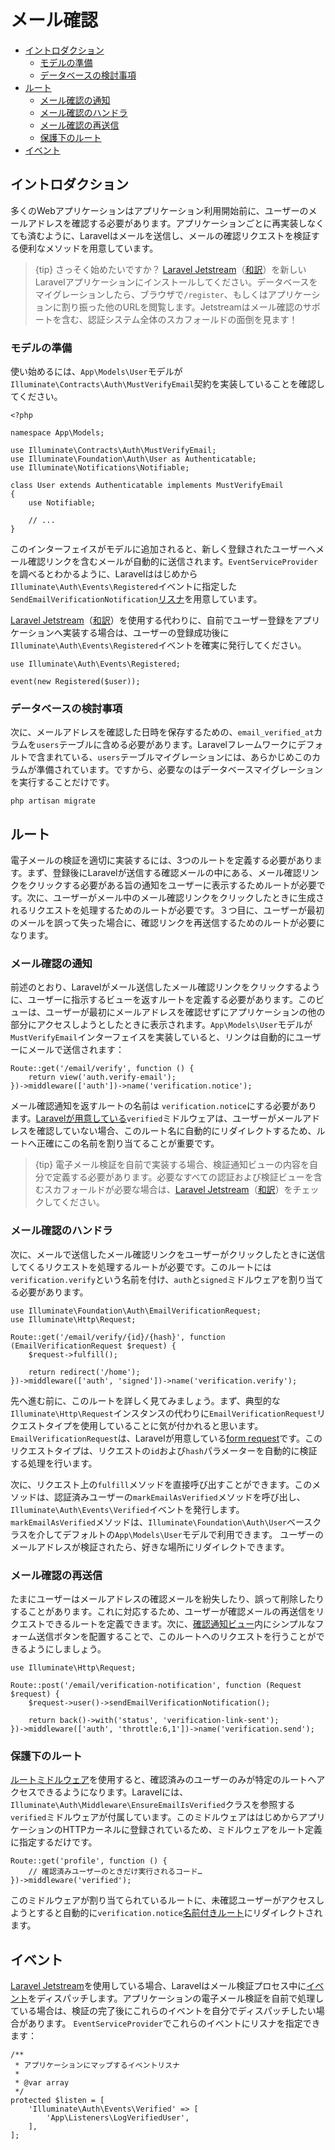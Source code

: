 # メール確認

- [イントロダクション](#introduction)
    - [モデルの準備](#model-preparation)
    - [データベースの検討事項](#database-preparation)
- [ルート](#verification-routing)
    - [メール確認の通知](#the-email-verification-notice)
    - [メール確認のハンドラ](#the-email-verification-handler)
    - [メール確認の再送信](#resending-the-verification-email)
    - [保護下のルート](#protecting-routes)
- [イベント](#events)

<a name="introduction"></a>
## イントロダクション

多くのWebアプリケーションはアプリケーション利用開始前に、ユーザーのメールアドレスを確認する必要があります。アプリケーションごとに再実装しなくても済むように、Laravelはメールを送信し、メールの確認リクエストを検証する便利なメソッドを用意しています。

> {tip} さっそく始めたいですか？ [Laravel Jetstream](https://jetstream.laravel.com)（[和訳](/jetstream/1.0/ja/introduction.html)）を新しいLaravelアプリケーションにインストールしてください。データベースをマイグレーションしたら、ブラウザで`/register`、もしくはアプリケーションに割り振った他のURLを閲覧します。Jetstreamはメール確認のサポートを含む、認証システム全体のスカフォールドの面倒を見ます！

<a name="model-preparation"></a>
### モデルの準備

使い始めるには、`App\Models\User`モデルが`Illuminate\Contracts\Auth\MustVerifyEmail`契約を実装していることを確認してください。

    <?php

    namespace App\Models;

    use Illuminate\Contracts\Auth\MustVerifyEmail;
    use Illuminate\Foundation\Auth\User as Authenticatable;
    use Illuminate\Notifications\Notifiable;

    class User extends Authenticatable implements MustVerifyEmail
    {
        use Notifiable;

        // ...
    }

このインターフェイスがモデルに追加されると、新しく登録されたユーザーへメール確認リンクを含むメールが自動的に送信されます。`EventServiceProvider`を調べるとわかるように、Laravelははじめから`Illuminate\Auth\Events\Registered`イベントに指定した`SendEmailVerificationNotification`[リスナ](/docs/{{version}}/events)を用意しています。

[Laravel Jetstream](https://jetstream.laravel.com)（[和訳](/jetstream/1.0/ja/introduction.html)）を使用する代わりに、自前でユーザー登録をアプリケーションへ実装する場合は、ユーザーの登録成功後に`Illuminate\Auth\Events\Registered`イベントを確実に発行してください。

    use Illuminate\Auth\Events\Registered;

    event(new Registered($user));

<a name="database-preparation"></a>
### データベースの検討事項

次に、メールアドレスを確認した日時を保存するための、`email_verified_at`カラムを`users`テーブルに含める必要があります。Laravelフレームワークにデフォルトで含まれている、`users`テーブルマイグレーションには、あらかじめこのカラムが準備されています。ですから、必要なのはデータベースマイグレーションを実行することだけです。

    php artisan migrate

<a name="verification-routing"></a>
## ルート

電子メールの検証を適切に実装するには、3つのルートを定義する必要があります。まず、登録後にLaravelが送信する確認メールの中にある、メール確認リンクをクリックする必要がある旨の通知をユーザーに表示するためルートが必要です。次に、ユーザーがメール中のメール確認リンクをクリックしたときに生成されるリクエストを処理するためのルートが必要です。３つ目に、ユーザーが最初のメールを誤って失った場合に、確認リンクを再送信するためのルートが必要になります。

<a name="the-email-verification-notice"></a>
### メール確認の通知

前述のとおり、Laravelがメール送信したメール確認リンクをクリックするように、ユーザーに指示するビューを返すルートを定義する必要があります。このビューは、ユーザーが最初にメールアドレスを確認せずにアプリケーションの他の部分にアクセスしようとしたときに表示されます。`App\Models\User`モデルが`MustVerifyEmail`インターフェイスを実装していると、リンクは自動的にユーザーにメールで送信されます：

    Route::get('/email/verify', function () {
        return view('auth.verify-email');
    })->middleware(['auth'])->name('verification.notice');

メール確認通知を返すルートの名前は `verification.notice`にする必要があります。[Laravelが用意している](#protecting-routes)`verified`ミドルウェアは、ユーザーがメールアドレスを確認していない場合、このルート名に自動的にリダイレクトするため、ルートへ正確にこの名前を割り当てることが重要です。

> {tip} 電子メール検証を自前で実装する場合、検証通知ビューの内容を自分で定義する必要があります。必要なすべての認証および検証ビューを含むスカフォールドが必要な場合は、[Laravel Jetstream](https://jetstream.laravel.com)（[和訳](/jetstream/1.0/ja/introduction.html)）をチェックしてください。

<a name="the-email-verification-handler"></a>
### メール確認のハンドラ

次に、メールで送信したメール確認リンクをユーザーがクリックしたときに送信してくるリクエストを処理するルートが必要です。このルートには`verification.verify`という名前を付け、`auth`と`signed`ミドルウェアを割り当てる必要があります。

    use Illuminate\Foundation\Auth\EmailVerificationRequest;
    use Illuminate\Http\Request;

    Route::get('/email/verify/{id}/{hash}', function (EmailVerificationRequest $request) {
        $request->fulfill();

        return redirect('/home');
    })->middleware(['auth', 'signed'])->name('verification.verify');

先へ進む前に、このルートを詳しく見てみましょう。まず、典型的な`Illuminate\Http\Request`インスタンスの代わりに`EmailVerificationRequest`リクエストタイプを使用していることに気が付かれると思います。`EmailVerificationRequest`は、Laravelが用意している[form request](/docs/{{version}}/validation#form-request-validation)です。このリクエストタイプは、リクエストの`id`および`hash`パラメーターを自動的に検証する処理を行います。

次に、リクエスト上の`fulfill`メソッドを直接呼び出すことができます。このメソッドは、認証済みユーザーの`markEmailAsVerified`メソッドを呼び出し、`Illuminate\Auth\Events\Verified`イベントを発行します。`markEmailAsVerified`メソッドは、`Illuminate\Foundation\Auth\User`ベースクラスを介してデフォルトの`App\Models\User`モデルで利用できます。 ユーザーのメールアドレスが検証されたら、好きな場所にリダイレクトできます。

<a name="resending-the-verification-email"></a>
### メール確認の再送信

たまにユーザーはメールアドレスの確認メールを紛失したり、誤って削除したりすることがあります。これに対応するため、ユーザーが確認メールの再送信をリクエストできるルートを定義できます。次に、[確認通知ビュー](#the-email-verification-notice)内にシンプルなフォーム送信ボタンを配置することで、このルートへのリクエストを行うことができるようにしましょう。

    use Illuminate\Http\Request;

    Route::post('/email/verification-notification', function (Request $request) {
        $request->user()->sendEmailVerificationNotification();

        return back()->with('status', 'verification-link-sent');
    })->middleware(['auth', 'throttle:6,1'])->name('verification.send');

<a name="protecting-routes"></a>
### 保護下のルート

[ルートミドルウェア](/docs/{{version}}/middleware)を使用すると、確認済みのユーザーのみが特定のルートへアクセスできるようになります。Laravelには、`Illuminate\Auth\Middleware\EnsureEmailIsVerified`クラスを参照する`verified`ミドルウェアが付属しています。このミドルウェアははじめからアプリケーションのHTTPカーネルに登録されているため、ミドルウェアをルート定義に指定するだけです。

    Route::get('profile', function () {
        // 確認済みユーザーのときだけ実行されるコード…
    })->middleware('verified');

このミドルウェアが割り当てられているルートに、未確認ユーザーがアクセスしようとすると自動的に`verification.notice`[名前付きルート](/docs/{{version}}/routing#named-routes)にリダイレクトされます。

<a name="events"></a>
## イベント

[Laravel Jetstream](https://jetstream.laravel.com)を使用している場合、Laravelはメール検証プロセス中に[イベント](/docs/{{version}}/events)をディスパッチします。アプリケーションの電子メール検証を自前で処理している場合は、検証の完了後にこれらのイベントを自分でディスパッチしたい場合があります。 `EventServiceProvider`でこれらのイベントにリスナを指定できます：

    /**
     * アプリケーションにマップするイベントリスナ
     *
     * @var array
     */
    protected $listen = [
        'Illuminate\Auth\Events\Verified' => [
            'App\Listeners\LogVerifiedUser',
        ],
    ];
